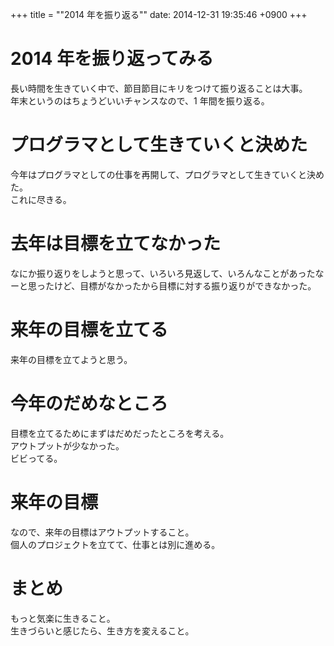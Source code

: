 +++
title = ""2014 年を振り返る""
date: 2014-12-31 19:35:46 +0900
+++

2014 年を振り返ってみる
====
長い時間を生きていく中で、節目節目にキリをつけて振り返ることは大事。  
年末というのはちょうどいいチャンスなので、1 年間を振り返る。

プログラマとして生きていくと決めた
====
今年はプログラマとしての仕事を再開して、プログラマとして生きていくと決めた。  
これに尽きる。

去年は目標を立てなかった
====
なにか振り返りをしようと思って、いろいろ見返して、いろんなことがあったなーと思ったけど、目標がなかったから目標に対する振り返りができなかった。

来年の目標を立てる
====
来年の目標を立てようと思う。

今年のだめなところ
====
目標を立てるためにまずはだめだったところを考える。  
アウトプットが少なかった。  
ビビってる。

来年の目標
====
なので、来年の目標はアウトプットすること。  
個人のプロジェクトを立てて、仕事とは別に進める。

まとめ
====
もっと気楽に生きること。  
生きづらいと感じたら、生き方を変えること。
